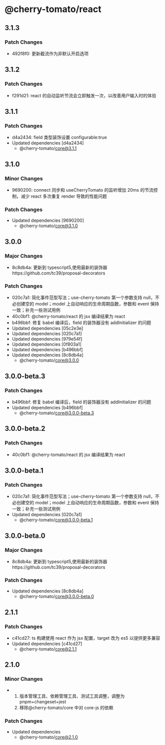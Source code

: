 # @cherry-tomato/react

## 3.1.3

### Patch Changes

- 492f8f0: 更新截流作为非默认开启选项

## 3.1.2

### Patch Changes

- f291d21: react 的自动监听节流会立即触发一次，以改善用户输入时的体验

## 3.1.1

### Patch Changes

- d4a2434: field 类型装饰设置 configurable:true
- Updated dependencies [d4a2434]
  - @cherry-tomato/core@3.1.1

## 3.1.0

### Minor Changes

- 9690200: connect 同步和 useCherryTomato 的监听增加 20ms 的节流控制，减少 react 多次重复 render 导致的性能问题

### Patch Changes

- Updated dependencies [9690200]
  - @cherry-tomato/core@3.1.0

## 3.0.0

### Major Changes

- 8c8db4a: 更新到 typescript5,使用最新的装饰器https://github.com/tc39/proposal-decorators

### Patch Changes

- 020c7a1: 简化事件范型写法；use-cherry-tomato 第一个参数支持 null，不必创建空的 model；model 上自动响应的生命周期函数，参数和 event 保持一致；补充一些测试用例
- 40c0bf1: @cherry-tomato/react 的 jsx 编译结果为 react
- b496bbf: 修复 babel 编译后，field 的装饰器没有 addInitializer 的问题
- Updated dependencies [05c2e3e]
- Updated dependencies [020c7a1]
- Updated dependencies [979e54f]
- Updated dependencies [0f803a1]
- Updated dependencies [b496bbf]
- Updated dependencies [8c8db4a]
  - @cherry-tomato/core@3.0.0

## 3.0.0-beta.3

### Patch Changes

- b496bbf: 修复 babel 编译后，field 的装饰器没有 addInitializer 的问题
- Updated dependencies [b496bbf]
  - @cherry-tomato/core@3.0.0-beta.3

## 3.0.0-beta.2

### Patch Changes

- 40c0bf1: @cherry-tomato/react 的 jsx 编译结果为 react

## 3.0.0-beta.1

### Patch Changes

- 020c7a1: 简化事件范型写法；use-cherry-tomato 第一个参数支持 null，不必创建空的 model；model 上自动响应的生命周期函数，参数和 event 保持一致；补充一些测试用例
- Updated dependencies [020c7a1]
  - @cherry-tomato/core@3.0.0-beta.1

## 3.0.0-beta.0

### Major Changes

- 8c8db4a: 更新到 typescript5,使用最新的装饰器https://github.com/tc39/proposal-decorators

### Patch Changes

- Updated dependencies [8c8db4a]
  - @cherry-tomato/core@3.0.0-beta.0

## 2.1.1

### Patch Changes

- c41cd27: ts 构建使用 react 作为 jsx 配置，target 改为 es5 以提供更多兼容
- Updated dependencies [c41cd27]
  - @cherry-tomato/core@2.1.1

## 2.1.0

### Minor Changes

- 1. 版本管理工具、依赖管理工具、测试工具调整，调整为 pnpm+changeset+jest
  2. 移除@cherry-tomato/core 中对 core-js 的依赖

### Patch Changes

- Updated dependencies
  - @cherry-tomato/core@2.1.0
